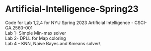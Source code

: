 # Artificial-Intelligence-Spring23

Code for Lab 1,2,4 for NYU Spring 2023 Artificial Intelligence - CSCI-GA.2560-001\
Lab 1- Simple Min-max solver\
Lab 2- DPLL for Map coloring\
Lab 4 - KNN, Naive Bayes and Kmeans solver\
